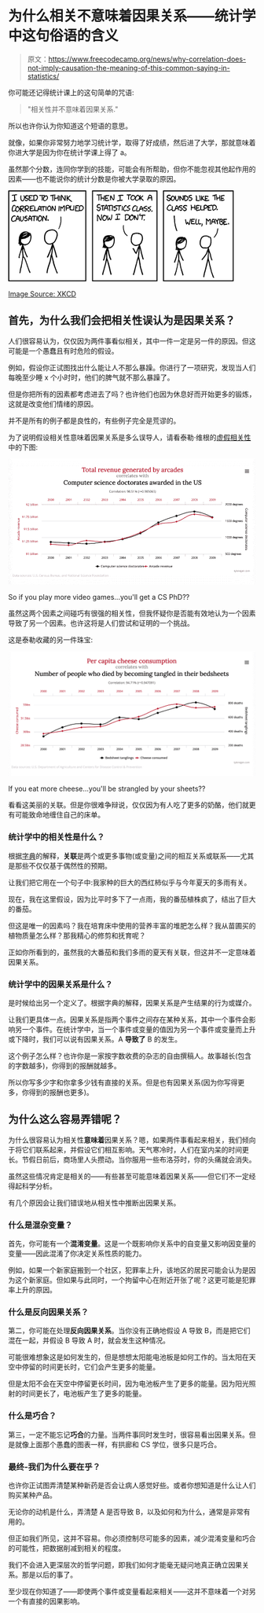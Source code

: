 # 为什么相关不意味着因果关系——统计学中这句俗语的含义

> 原文：<https://www.freecodecamp.org/news/why-correlation-does-not-imply-causation-the-meaning-of-this-common-saying-in-statistics/>

你可能还记得统计课上的这句简单的咒语:

> "相关性并不意味着因果关系."

所以也许你认为你知道这个短语的意思。

就像，如果你非常努力地学习统计学，取得了好成绩，然后进了大学，那就意味着你进大学是因为你在统计学课上得了 a。

虽然那个分数，连同你学到的技能，可能会有所帮助，但你不能忽视其他起作用的因素——也不能说你的统计分数是你被大学录取的原因。

![correlation](img/1fb90168958ee11ea67aac32bd953bcb.png)

[Image Source: XKCD](https://imgs.xkcd.com/comics/correlation.png)

## 首先，为什么我们会把相关性误认为是因果关系？

人们很容易认为，仅仅因为两件事看似相关，其中一件一定是另一件的原因。但这可能是一个愚蠢且有时危险的假设。

例如，假设你正试图找出什么能让人不那么暴躁。你进行了一项研究，发现当人们每晚至少睡 x 个小时时，他们的脾气就不那么暴躁了。

但是你把所有的因素都考虑进去了吗？也许他们也因为休息好而开始更多的锻炼，这就是改变他们情绪的原因。

并不是所有的例子都是良性的，有些例子完全是荒谬的。

为了说明假设相关性意味着因果关系是多么误导人，请看泰勒·维根的[虚假相关性](http://www.tylervigen.com/spurious-correlations)中的下图:

![Ridiculous-correlation](img/f756b3f685d3532d5b8dcd3f888b762c.png)

So if you play more video games...you'll get a CS PhD??

虽然这两个因素之间碰巧有很强的相关性，但我怀疑你是否能有效地认为一个因素导致了另一个因素。也许这将是人们尝试和证明的一个挑战。

这是泰勒收藏的另一件珠宝:

![Screen-Shot-2019-09-21-at-2.26.01-PM](img/cf9222bbee0a524b42915d841568580a.png)

If you eat more cheese...you'll be strangled by your sheets??

看看这美丽的关联。但是你很难争辩说，仅仅因为有人吃了更多的奶酪，他们就更有可能致命地缠住自己的床单。

### 统计学中的相关性是什么？

根据[字典](https://www.merriam-webster.com/dictionary/correlation)的解释，**关联**是两个或更多事物(或变量)之间的相互关系或联系——尤其是那些不仅仅基于偶然性的预期。

让我们把它用在一个句子中:我家种的巨大的西红柿似乎与今年夏天的多雨有关。

现在，我在这里假设，因为比平时多下了一点雨，我的番茄植株疯了，结出了巨大的番茄。

但这是唯一的因素吗？我在培育床中使用的营养丰富的堆肥怎么样？我从苗圃买的植物质量怎么样？那我精心的修剪和抚育呢？

正如你所看到的，虽然我的大番茄和我们多雨的夏天有关联，但这并不一定意味着因果关系。

### 统计学中的因果关系是什么？

是时候给出另一个定义了。根据字典的解释，因果关系是产生结果的行为或媒介。

让我们更具体一点。因果关系是指两个事件之间存在某种关系，其中一个事件会影响另一个事件。在统计学中，当一个事件或变量的值因为另一个事件或变量而上升或下降时，我们可以说有因果关系。A **导致了** B 的发生。

这个例子怎么样？也许你是一家按字数收费的杂志的自由撰稿人。故事越长(包含的字数越多)，你得到的报酬就越多。

所以你写多少字和你拿多少钱有直接的关系。但是也有因果关系(因为你写得更多，你得到的报酬也更多)。

## 为什么这么容易弄错呢？

为什么很容易认为相关性**意味着**因果关系？嗯，如果两件事看起来相关，我们倾向于将它们联系起来，并假设它们相互影响。天气寒冷时，人们在室内呆的时间更长。节假日前后，商场里人头攒动。当你服用一些布洛芬时，你的头痛就会消失。

虽然这些情况肯定是相关的——有些甚至可能意味着因果关系——但它们不一定经得起科学分析。

有几个原因会让我们错误地从相关性中推断出因果关系。

### 什么是混杂变量？

首先，你可能有一个**混淆变量**。这是一个既影响你关系中的自变量又影响因变量的变量——因此混淆了你决定关系性质的能力。

例如，如果一个新家庭搬到一个社区，犯罪率上升，该地区的居民可能会认为是因为这个新家庭。但如果与此同时，一个拘留中心在附近开张了呢？这更可能是犯罪率上升的原因。

### 什么是反向因果关系？

第二，你可能在处理**反向因果关系**。当你没有正确地假设 A 导致 B，而是把它们混在一起，并假设 B 导致 A 时，就会发生这种情况。

可能很难想象这是如何发生的，但是想想太阳能电池板是如何工作的。当太阳在天空中停留的时间更长时，它们会产生更多的能量。

但是太阳不会在天空中停留更长时间，因为电池板产生了更多的能量。因为阳光照射的时间更长了，电池板产生了更多的能量。

### 什么是巧合？

第三，一定不能忘记**巧合**的力量。当两件事同时发生时，很容易看出因果关系。但是就像上面那个愚蠢的图表一样，有拱廊和 CS 学位，很多只是巧合。

### 最终-我们为什么要在乎？

也许你正试图弄清楚某种新药是否会让病人感觉好些。或者你想知道是什么让人们购买某种产品。

无论你的动机是什么，弄清楚 A 是否导致 B，以及如何和为什么，通常是非常有用的。

但正如我们所见，这并不容易。你必须控制尽可能多的因素，减少混淆变量和巧合的可能性，把数据削减到相关的程度。

我们不会进入更深层次的哲学问题，即我们如何才能毫无疑问地真正确立因果关系。那是以后的事了。

至少现在你知道了——即使两个事件或变量看起来相关——这并不意味着一个对另一个有直接的因果影响。